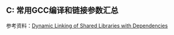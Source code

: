 ## C:  常用GCC编译和链接参数汇总

参考资料：[Dynamic Linking of Shared Libraries with Dependencies](https://stackoverflow.com/questions/26619897/dynamic-linking-of-shared-libraries-with-dependencies)
